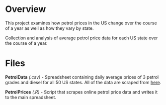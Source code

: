 # Overview

This project examines how petrol prices in the US change over the course of a year as well as how they vary by state.

Collection and analysis of average petrol price data for each US state over the course of a year.

# Files

**PetrolData** *(.csv)* - Spreadsheet containing daily average prices of 3 petrol grades and diesel for all 50 US states. All of the data are scraped from [here](https://gasprices.aaa.com/state-gas-price-averages/).

**PetrolPrices** *(.R)* - Script that scrapes online petrol price data and writes it to the main spreadsheet.
